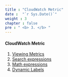 ```yaml
---
title : "CloudWatch Metric"
date :  "`r Sys.Date()`" 
weight : 3
chapter : false
pre : " <b> 3. </b> "
---
```


#### CloudWatch Metric

1. [Viewing Metrics]()
2. [Search expressions]()
3. [Math expressions]()
4. [Dynamic Labels]()
